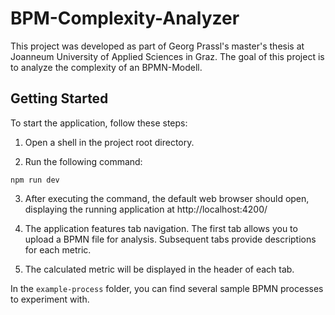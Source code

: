 # BPM-Complexity-Analyzer

This project was developed as part of Georg Prassl's master's thesis at Joanneum University of Applied Sciences in Graz.
The goal of this project is to analyze the complexity of an BPMN-Modell.

## Getting Started

To start the application, follow these steps:

1. Open a shell in the project root directory.

2. Run the following command:

```shell
npm run dev
```

3. After executing the command, the default web browser should open, displaying the running application at http://localhost:4200/

4. The application features tab navigation. The first tab allows you to upload a BPMN file for analysis. Subsequent tabs provide descriptions for each metric.

5. The calculated metric will be displayed in the header of each tab.

In the `example-process` folder, you can find several sample BPMN processes to experiment with.
